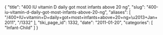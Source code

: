 {
  "title": "400 IU vitamin D daily got most infants above 20 ng",
  "slug": "400-iu-vitamin-d-daily-got-most-infants-above-20-ng",
  "aliases": [
    "/400+IU+vitamin+D+daily+got+most+infants+above+20+ng+\u2013+Jan+2011",
    "/1332"
  ],
  "tiki_page_id": 1332,
  "date": "2011-01-20",
  "categories": [
    "Infant-Child"
  ]
}

